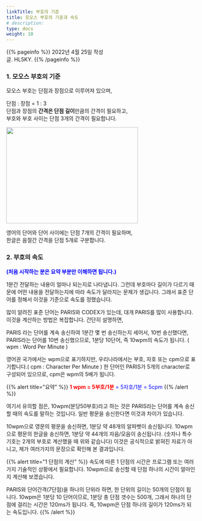 ```yaml
---
linkTitle: 부호의 기준
title: 모오스 부호의 기준과 속도
# description: 
type: docs
weight: 10
---
```

{{% pageinfo %}}
2022년 4월 25일 작성<br>
글. HL5KY.
{{% /pageinfo %}}

### 1. 모오스 부호의 기준

모오스 부호는 단점과 장점으로 이루어져 있으며,

단점 : 장점 = 1 : 3<br>
단점과 장점의 **간격은 단점 길이**만큼의 간격이 필요하고,<br>
부호와 부호 사이는 단점 3개의 간격이 필요합니다.

<img src="/morse/img/dot_dash.png" style="width:350px;height:256"><br>

영어의 단어와 단어 사이에는 단점 7개의 간격이 필요하며,<br>
한글은 음절간 간격을 단점 5개로 구분합니다.

### 2. 부호의 속도
<span style="color:blue">**(처음 시작하는 분은 요약 부분만 이해하면 됩니다.)**</span>

1분간 전달하는 내용이 얼마나 되는지로 나타냅니다. 그런데 부호마다 길이가 다르기 때문에 어떤 내용을 전달하는지에 따라 속도가 달라지는 문제가 생깁니다. 그래서 표준 단어를 정해서 이것을 기준으로 속도를 정했습니다.<br>

많이 알려진 표준 단어는 PARIS와 CODEX가 있는데, 대개 PARIS를 많이 사용합니다. 이것을 계산하는 방법은 복잡합니다. 간단히 설명하면,<br>

PARIS 라는 단어를 계속 송신하여 1분간 몇 번 송신하는지 세어서, 10번 송신했다면, PARIS라는 단어를 10번 송신했으므로, 1분당 10단어, 즉 10wpm의 속도가 됩니다. ( wpm : Word Per Minute )<br>

영어권 국가에서는 wpm으로 표기하지만, 우리나라에서는 부호, 자호 또는 cpm으로 표기합니다.( cpm : Character Per Minute ) 한 단어인 PARIS가 5개의 character로 구성되어 있으므로, cpm은 wpm의 5배가 됩니다.<br>

{{% alert title="요약" %}}
<span style="color:red">**1 wpm = 5부호/1분**</span>
<span style="color:blue"> = 5자호/1분 = 5cpm</span>
{{% /alert %}}

여기서 유의할 점은, 10wpm(분당50부호)라고 하는 것은 PARIS라는 단어를 계속 송신할 때의 속도를 말하는 것입니다. 일반 평문을 송신한다면 이것과 차이가 있습니다.<br>

10wpm으로 영문의 평문을 송신하면, 1분당 약 48개의 알파벳이 송신됩니다. 10wpm으로 평문의 한글을 송신하면, 1분당 약 44개의 자음/모음이 송신됩니다. (숫자나 특수기호는 2개의 부호로 계산했을 때 위와 같습니다) 이것은 공식적으로 밝혀진 자료가 아니고, 제가 여러가지의 문장으로 확인해 본 결과입니다.<br>

{{% alert title="1 단점의 계산" %}}
속도에 따른 1 단점의 시간은 프로그램 또는 여러가지 기술적인 상황에서 필요합니다. 10wpm으로 송신할 때 단점 하나의 시간이 얼마인지 계산해 보겠습니다.<br>

PARIS와 단어간격(7단점)을 하나의 단위라 하면, 한 단위의 길이는 50개의 단점이 됩니다. 10wpm은 1분당 10 단어이므로, 1분당 총 단점 갯수는 500개, 그래서 하나의 단점에 걸리는 시간은 120ms가 됩니다. 즉, 10wpm은 단점 하나의 길이가 120ms가 되는 속도입니다.
{{% /alert %}}


